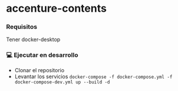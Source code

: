 # accenture-contents


###  Requisitos
Tener docker-desktop


### 💻 Ejecutar en desarrollo

- Clonar el repositorio 
- Levantar los servicios ```docker-compose -f docker-compose.yml -f  docker-compose-dev.yml up --build -d```

